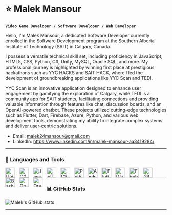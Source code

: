 # ⭐ Malek Mansour

**`Video Game Developer / Software Developer / Web Developer`**

Hello, I'm Malek Mansour, a dedicated Software Developer currently enrolled in the Software Development program at the Southern Alberta Institute of Technology (SAIT) in Calgary, Canada.

I possess a versatile technical skill set, including proficiency in JavaScript, HTML5, CSS, Python, C#, Unity, MySQL, Oracle SQL, and more. My professional journey is highlighted by winning first place at prestigious hackathons such as YYC HACKS and SAIT HACK, where I led the development of groundbreaking applications like YYC Scan and TEDI.

YYC Scan is an innovative application designed to enhance user engagement by gamifying the exploration of Calgary, while TEDI is a community app for SAIT students, facilitating connections and providing valuable information through features like chat, discussion boards, and an OpenAI-powered chatbot. These projects utilized cutting-edge technologies such as Flutter, Dart, Firebase, Azure, Python, and various web development tools, demonstrating my ability to integrate complex systems and deliver user-centric solutions.

- Email: malek24mansour@gmail.com
- LinkedIn: https://www.linkedin.com/in/malek-mansour-aa3419284/

---

### 🧰 Languages and Tools

<img align="left" alt="Unity" width="30px" style="padding-right:10px;" src="https://cdn.jsdelivr.net/gh/devicons/devicon/icons/unity/unity-original.svg" />
<img align="left" alt="C#" width="30px" style="padding-right:10px;" src="https://cdn.jsdelivr.net/gh/devicons/devicon/icons/csharp/csharp-plain.svg" />
<img align="left" alt="JavaScript" width="30px" style="padding-right:10px;" src="https://cdn.jsdelivr.net/gh/devicons/devicon/icons/javascript/javascript-plain.svg" />
<img align="left" alt="HTML5" width="30px" style="padding-right:10px;" src="https://cdn.jsdelivr.net/gh/devicons/devicon/icons/html5/html5-plain.svg" />
<img align="left" alt="CSS3" width="30px" style="padding-right:10px;" src="https://cdn.jsdelivr.net/gh/devicons/devicon/icons/css3/css3-plain.svg" />
<img align="left" alt="Python" width="30px" style="padding-right:10px;" src="https://cdn.jsdelivr.net/gh/devicons/devicon/icons/python/python-plain.svg" />
<img align="left" alt="Android Studio" width="30px" style="padding-right:10px;" src="https://cdn.jsdelivr.net/gh/devicons/devicon/icons/androidstudio/androidstudio-original.svg" />
<img align="left" alt="Flutter" width="30px" style="padding-right:10px;" src="https://cdn.jsdelivr.net/gh/devicons/devicon/icons/flutter/flutter-plain.svg" />
<img align="left" alt="Dart" width="30px" style="padding-right:10px;" src="https://cdn.jsdelivr.net/gh/devicons/devicon/icons/dart/dart-plain.svg" />
<img align="left" alt="Firebase" width="30px" style="padding-right:10px;" src="https://cdn.jsdelivr.net/gh/devicons/devicon/icons/firebase/firebase-plain.svg" />
<img align="left" alt="Git" width="30px" style="padding-right:10px;" src="https://cdn.jsdelivr.net/gh/devicons/devicon/icons/git/git-original.svg" />
<img align="left" alt="Bash" width="30px" style="padding-right:10px;" src="https://cdn.jsdelivr.net/gh/devicons/devicon/icons/bash/bash-original.svg" />
<img align="left" alt="OpenAI" width="30px" style="padding-right:10px;" src="https://upload.wikimedia.org/wikipedia/commons/thumb/0/04/OpenAI_Logo.svg/512px-OpenAI_Logo.svg.png" />

<img align="left" alt="Oracle" width="30px" style="padding-right:10px;" src="https://cdn.jsdelivr.net/gh/devicons/devicon/icons/oracle/oracle-original.svg" />
<br />

---

### 📊 GitHub Stats

![Malek's GitHub stats](https://github-readme-stats.vercel.app/api?username=malekmansour&show_icons=true&theme=gruvbox)

---
